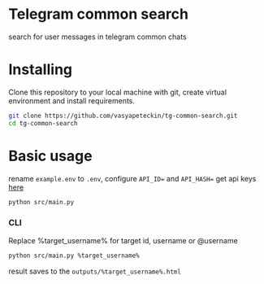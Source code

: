 # Telegram common search

search for user messages in telegram common chats


# Installing

Clone this repository to your local machine with git, create virtual environment and install requirements.
```bash
git clone https://github.com/vasyapeteckin/tg-common-search.git
cd tg-common-search

```

# Basic usage

rename `example.env` to `.env`, configure `API_ID=` and `API_HASH=` get api keys [here](https://my.telegram.org/auth?to=apps)

```bash
python src/main.py
```

### CLI

Replace %target_username% for target id, username or @username

```bash
python src/main.py %target_username%
```

result saves to the `outputs/%target_username%.html`
